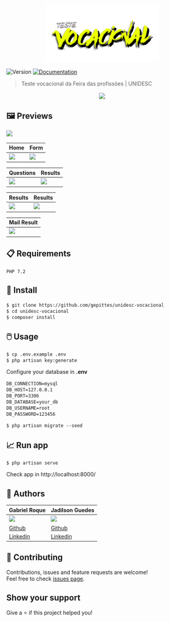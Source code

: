 
<p align="center">
   <img src="https://raw.githubusercontent.com/gepittes/docs-vocacional/master/teste-vocacional-logo.png" width="300">
</p>

<p>
  <img alt="Version" src="https://img.shields.io/badge/version-2.0.0-blue.svg?cacheSeconds=2592000" />
  <a href="https://github.com/gepittes/docs-vocacional" target="_blank">
    <img alt="Documentation" src="https://img.shields.io/badge/documentation-yes-brightgreen.svg" />
  </a>
</p>

> Teste vocacional da Feira das profissões | UNIDESC

<p align="center">
    <a href="http://177.107.132.54/"><img src="https://i.imgur.com/TPSteG6.png" align="center"></a>
</p>

## 🖼 Previews

<img src="https://i.imgur.com/xUAYgma.jpg">

| Home          | Form          |
| ------------- | ------------- |
| <img src="https://i.imgur.com/Vm7DWZT.png">  | <img src="https://i.imgur.com/QICfgH0.png">  |

| Questions     | Results       |
| ------------- | ------------- |
| <img src="https://i.imgur.com/ZpyNrel.png">  | <img src="https://i.imgur.com/eJFTiE3.png">  |

| Results       | Results       |
| ------------- | ------------- |
| <img src="https://i.imgur.com/gZguMG5.png">  | <img src="https://i.imgur.com/CiRNet1.png">  |

| Mail Result   |
| ------------- |
| <img src="https://i.imgur.com/jPLpIlR.png">  |


## 📋 Requirements

```
PHP 7.2
```

## 🚀 Install

```
$ git clone https://github.com/gepittes/unidesc-vocacional
$ cd unidesc-vocacional
$ composer install
```

## 🖱️ Usage

```
$ cp .env.example .env
$ php artisan key:generate
```

Configure your database in **.env**

```
DB_CONNECTION=mysql
DB_HOST=127.0.0.1
DB_PORT=3306
DB_DATABASE=your_db
DB_USERNAME=root
DB_PASSWORD=123456
```

```
$ php artisan migrate --seed
```

## 📈 Run app

```
$ php artisan serve
```

Check app in http://localhost:8000/

## 👤 Authors

| Gabriel Roque  | Jadilson Guedes |
| ------------- | ------------- |
| <img src="https://avatars2.githubusercontent.com/u/32438220?s=460&v=4" width="110">  | <img src="https://avatars0.githubusercontent.com/u/36805474?s=460&v=4" width="110">   |
| <a href="https://github.com/gabriel-roque">Github</a>  | <a href="https://github.com/jadilson12">Github</a>  |
| <a href="https://www.linkedin.com/in/gabriel-roque/">Linkedin</a> | <a href="https://www.linkedin.com/in/jadilson12/">Linkedin</a> |


## 🤝 Contributing

Contributions, issues and feature requests are welcome!<br />Feel free to check [issues page](https://github.com/gepittes/unidesc-vocacional/issues). 

## Show your support

Give a ⭐️ if this project helped you!

